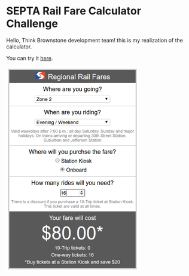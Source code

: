 # SEPTA Rail Fare Calculator Challenge

Hello, Think Brownstone development team! this is my realization of the calculator.

You can try it [here](http://www.samoxa.byethost10.com/septa-fare-calculator/).

![SEPTA Zone Map](img/screenshot_1.png)
